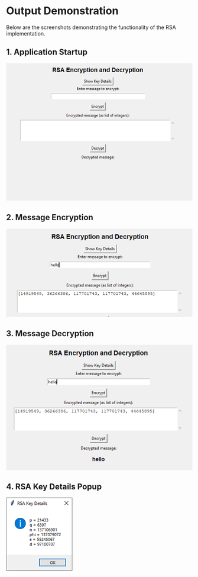 # Output Demonstration

Below are the screenshots demonstrating the functionality of the RSA implementation.

## 1. Application Startup

![Startup Screenshot](screenshots/startup.PNG)

## 2. Message Encryption

![Encryption Screenshot](screenshots/encryption.PNG)

## 3. Message Decryption

![Decryption Screenshot](screenshots/decryption.PNG)

## 4. RSA Key Details Popup

![Key Details Screenshot](screenshots/key_details.PNG)
